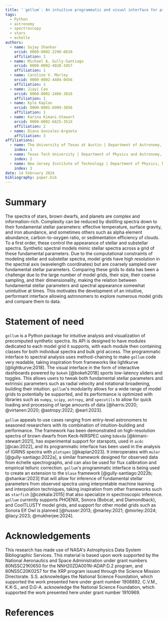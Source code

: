 ```yaml
---
title: '`gollum`: An intuitive programmatic and visual interface for precomputed synthetic spectral model grids'
tags:
  - Python
  - astronomy
  - spectroscopy
  - stars
  - echelle
authors:
  - name: Sujay Shankar
    orcid: 0000-0002-2290-6810
    affiliation: 1
  - name: Michael A. Gully-Santiago
    orcid: 0000-0002-4020-3457
    affiliation: 1
  - name: Caroline V. Morley
    orcid: 0000-0002-4404-0456
    affiliation: 1
  - name: Jiayi Cao
    orcid: 0000-0002-2466-3816
    affiliation: 1
  - name: Kyle Kaplan
    orcid: 0000-0001-6909-3856
    affiliation: 1
  - name: Karina Kimani-Stewart
    orcid: 0000-0002-6825-351X
    affiliation: 2
  - name: Diana Gonzalez-Argúeta
    affiliation: 3
affiliations:
  - name: The University of Texas at Austin | Department of Astronomy, Austin, TX, USA
    index: 1
  - name: Texas Tech University | Department of Physics and Astronomy, Lubbock, TX, USA
    index: 2
  - name: New Jersey Institute of Technology | Department of Physics, Newark, NJ, USA
    index: 3
date: 14 February 2024
bibliography: paper.bib
---
```


# Summary

The spectra of stars, brown dwarfs, and planets are complex and information-rich. Complexity can be reduced by distilling spectra down to their fundamental stellar parameters: effective temperature, surface gravity, and iron abundance, and sometimes others such as alpha element abundance, carbon-to-oxygen ratio,  or sedimentation efficiency of clouds. To a first order, these control the appearance of stellar and substellar spectra. Synthetic spectral models mimic stellar spectra across a grid of these fundamental parameters. Due to the computational constraints of modeling stellar and substellar spectra, model grids have high resolution in the spectral axis (wavelength coordinates) but are coarsely sampled over fundamental stellar parameters. Comparing these grids to data has been a challenge due to the large number of model grids, their size, their coarse sampling, and their dimensionality, making the relation between fundamental stellar parameters and spectral appearance somewhat unintuitive at times. This motivates the development of an intuitive, performant interface allowing astronomers to explore numerous model grids and compare them to data.

# Statement of need

`gollum` is a Python package for intuitive analysis and visualization of precomputed synthetic spectra. Its API is designed to have modules dedicated to each model grid it supports, with each module then containing classes for both individual spectra and bulk grid access. The programmatic interface to spectral analysis uses method-chaining to make `gollum` code very readable, taking inspiration from frameworks like lightkurve [@lightkurve:2018]. The visual interface in the form of interactive dashboards powered by `bokeh` [@bokeh2018] sports low-latency sliders and toggles. This allows users to tweak both fundamental stellar parameters and extrinsic parameters such as radial velocity and rotational broadening, building their intuition. `gollum`'s modularity allows for a wide range of model grids to potentially be supported, and its performance is optimized with libraries such as `numpy`, `scipy`, `astropy`, and `specutils` to allow for quick loading and processing of large amounts of data [@harris:2020; @virtanen:2020; @astropy:2022; @earl:2023].

`gollum` appeals to use cases ranging from entry-level astronomers to seasoned researchers with its combination of intuition-building and performance. The framework has been demonstrated on high-resolution spectra of brown dwarfs from Keck-NIRSPEC using `bdexda` [@kimani-stewart:2021], has experimental support for starspots, used in `acdc` [@cao:2022], and its programmatic interface has been used in the analysis of IGRINS spectra with `plotspec` [@kaplan2023]. It interoperates with `muler` [@gully-santiago:2022a], a similar framework designed for observed data from échelle spectrographs, and can also be used for flux calibration and empirical telluric correction. `gollum`'s programmatic interface is being used to create an extension to the `blase` framework [@gully-santiago:2022b; @shankar:2023] that will allow for inference of fundamental stellar parameters from observed spectra using interpretable machine learning and interpolation techniques, taking inspiration from other frameworks such as `starfish` [@czekala:2015] that also specialize in spectroscopic inference. `gollum` currently supports PHOENIX, Sonora (Bobcat, and Diamondback), and CoolTLUSTY model grids, and support for other model grids such as Sonora Elf Owl is planned [@husser:2013; @marley:2021; @morley:2024; @lacy:2023; @mukherjee:2024].

# Acknowledgements

This research has made use of NASA's Astrophysics Data System Bibliographic Services. This material is based upon work supported by the National Aeronautics and Space Administration under grant numbers 80NSSC21K0650 for the NNH20ZDA001N-ADAP:D.2 program,
and 80NSSC20K0257 for the XRP program issued through the Science Mission Directorate. S.S. acknowledges the National Science Foundation, which supported the work presented here under grant number 1908892. C.V.M., K.K-S., and D.G-A. acknowledge the National Science Foundation, which supported the work presented here under grant number 1910969.

# References
